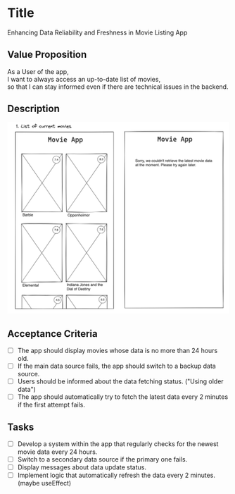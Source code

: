 # Title

Enhancing Data Reliability and Freshness in Movie Listing App

## Value Proposition

As a User of the app, <br>
I want to always access an up-to-date list of movies, <br>
so that I can stay informed even if there are technical issues in the backend. <br>

## Description

![wireframe](./assets/scribble-movie-list.png)

## Acceptance Criteria

- [ ] The app should display movies whose data is no more than 24 hours old.
- [ ] If the main data source fails, the app should switch to a backup data source.
- [ ] Users should be informed about the data fetching status. ("Using older data")
- [ ] The app should automatically try to fetch the latest data every 2 minutes if the first attempt fails.

## Tasks

- [ ] Develop a system within the app that regularly checks for the newest movie data every 24 hours.
- [ ] Switch to a secondary data source if the primary one fails.
- [ ] Display messages about data update status.
- [ ] Implement logic that automatically refresh the data every 2 minutes. (maybe useEffect)
